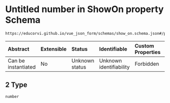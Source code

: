 # Untitled number in ShowOn property Schema

```txt
https://educorvi.github.io/vue_json_form/schemas/show_on.schema.json#/properties/referenceValue/oneOf/2
```



| Abstract            | Extensible | Status         | Identifiable            | Custom Properties | Additional Properties | Access Restrictions | Defined In                                                                      |
| :------------------ | :--------- | :------------- | :---------------------- | :---------------- | :-------------------- | :------------------ | :------------------------------------------------------------------------------ |
| Can be instantiated | No         | Unknown status | Unknown identifiability | Forbidden         | Allowed               | none                | [show\_on.schema.json\*](../schemas/show_on.schema.json "open original schema") |

## 2 Type

`number`
